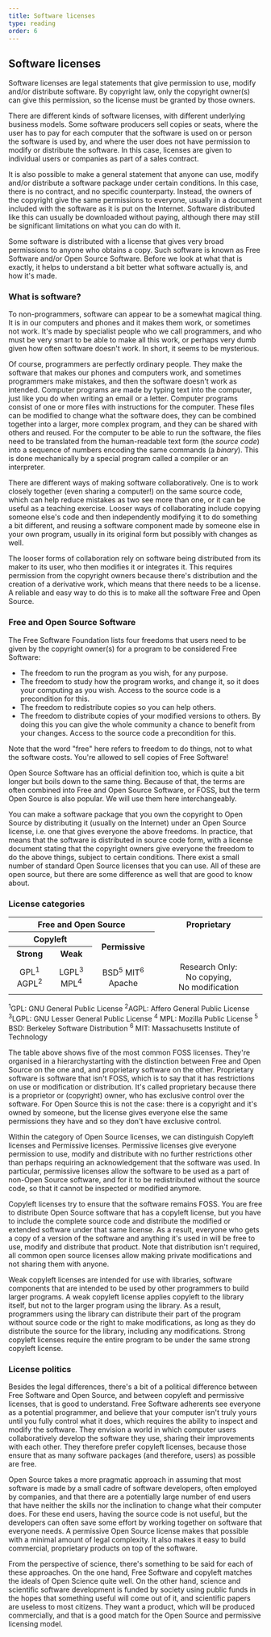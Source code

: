 ```yaml
---
title: Software licenses
type: reading
order: 6
---
```


## Software licenses

Software licenses are legal statements that give permission to use, modify and/or distribute software. By copyright law, only the copyright owner(s) can give this permission, so the license must be granted by those owners.

There are different kinds of software licenses, with different underlying business models. Some software producers sell copies or seats, where the user has to pay for each computer that the software is used on or person the software is used by, and where the user does not have permission to modify or distribute the software. In this case, licenses are given to individual users or companies as part of a sales contract.

It is also possible to make a general statement that anyone can use, modify and/or distribute a software package under certain conditions. In this case, there is no contract, and no specific counterparty. Instead, the owners of the copyright give the same permissions to everyone, usually in a document included with the software as it is put on the Internet. Software distributed like this can usually be downloaded without paying, although there may still be significant limitations on what you can do with it.

Some software is distributed with a license that gives very broad permissions to anyone who obtains a copy. Such software is known as Free Software and/or Open Source Software. Before we look at what that is exactly, it helps to understand a bit better what software actually is, and how it's made.

### What is software?

To non-programmers, software can appear to be a somewhat magical thing. It is in our computers and phones and it makes them work, or sometimes not work. It's made by specialist people who we call programmers, and who must be very smart to be able to make all this work, or perhaps very dumb given how often software doesn't work. In short, it seems to be mysterious.

Of course, programmers are perfectly ordinary people. They make the software that makes our phones and computers work, and sometimes programmers make mistakes, and then the software doesn't work as intended. Computer programs are made by typing text into the computer, just like you do when writing an email or a letter. Computer programs consist of one or more files with instructions for the computer. These files can be modified to change what the software does, they can be combined together into a larger, more complex program, and they can be shared with others and reused. For the computer to be able to run the software, the files need to be translated from the human-readable text form (the *source code*) into a sequence of numbers encoding the same commands (a *binary*). This is done mechanically by a special program called a compiler or an interpreter.

There are different ways of making software collaboratively. One is to work closely together (even sharing a computer!) on the same source code, which can help reduce mistakes as two see more than one, or it can be useful as a teaching exercise. Looser ways of collaborating include copying someone else's code and then independently modifying it to do something a bit different, and reusing a software component made by someone else in your own program, usually in its original form but possibly with changes as well.

The looser forms of collaboration rely on software being distributed from its maker to its user, who then modifies it or integrates it. This requires permission from the copyright owners because there's distribution and the creation of a derivative work, which means that there needs to be a license. A reliable and easy way to do this is to make all the software Free and Open Source.

### Free and Open Source Software

The Free Software Foundation lists four freedoms that users need to be given by the copyright owner(s) for a program to be considered Free Software:

- The freedom to run the program as you wish, for any purpose.
- The freedom to study how the program works, and change it, so it does your computing as you wish. Access to the source code is a precondition for this.
- The freedom to redistribute copies so you can help others.
- The freedom to distribute copies of your modified versions to others. By doing this you can give the whole community a chance to benefit from your changes. Access to the source code a precondition for this.

Note that the word "free" here refers to freedom to do things, not to what the software costs. You're allowed to sell copies of Free Software!

Open Source Software has an official definition too, which is quite a bit longer but boils down to the same thing. Because of that, the terms are often combined into Free and Open Source Software, or FOSS, but the term Open Source is also popular. We will use them here interchangeably.

You can make a software package that you own the copyright to Open Source by distributing it (usually on the Internet) under an Open Source license, i.e. one that gives everyone the above freedoms. In practice, that means that the software is distributed in source code form, with a license document stating that the copyright owners give everyone the freedom to do the above things, subject to certain conditions. There exist a small number of standard Open Source licenses that you can use. All of these are open source, but there are some difference as well that are good to know about.

### License categories

<table>
    <tr align="center">
        <th colspan="3">Free and Open Source</th>
        <th rowspan="3" valign="top">Proprietary</th>
    </tr>
    <tr align="center">
        <th colspan="2">Copyleft</th>
        <th rowspan="2">Permissive</th>
    </tr>
    <tr align="center">
        <th>Strong</th>
        <th>Weak</th>
    </tr>
    <tr align="center">
      <td>GPL<sup>1</sup> AGPL<sup>2</sup></td>
      <td>LGPL<sup>3</sup> MPL<sup>4</sup></td>
      <td>BSD<sup>5</sup> MIT<sup>6</sup> Apache</td>
          <td>Research Only: No&nbsp;copying, No&nbsp;modification</td>
    </tr>
</table>
<div class="footnote">
  <sup>1</sup>GPL: GNU General Public License <sup>2</sup>AGPL: Affero General Public License <sup>3</sup>LGPL: GNU Lesser General Public License <sup>4</sup> MPL: Mozilla Public License <sup>5</sup> BSD: Berkeley Software Distribution <sup>6</sup> MIT: Massachusetts Institute of Technology
</div>

The table above shows five of the most common FOSS licenses. They're organised in a hierarchystarting with the distinction between Free and Open Source on the one and, and proprietary software on the other. Proprietary software is software that isn't FOSS, which is to say that it has restrictions on use or modification or distribution. It's called proprietary because there is a proprietor or (copyright) owner, who has exclusive control over the software. For Open Source this is not the case: there is a copyright and it's owned by someone, but the license gives everyone else the same permissions they have and so they don't have exclusive control.

Within the category of Open Source licenses, we can distinguish Copyleft licenses and Permissive licenses. Permissive licenses give everyone permission to use, modify and distribute with no further restrictions other than perhaps requiring an acknowledgement that the software was used. In particular, permissive licenses allow the software to be used as a part of non-Open Source software, and for it to be redistributed without the source code, so that it cannot be inspected or modified anymore.

Copyleft licenses try to ensure that the software remains FOSS. You are free to distribute Open Source software that has a copyleft license, but you have to include the complete source code and distribute the modified or extended software under that same license. As a result, everyone who gets a copy of a version of the software and anything it's used in will be free to use, modify and distribute that product. Note that distribution isn't required, all common open source licenses allow making private modifications and not sharing them with anyone.

Weak copyleft licenses are intended for use with libraries, software components that are intended to be used by other programmers to build larger programs. A weak copyleft license applies copyleft to the library itself, but not to the larger program using the library. As a result, programmers using the library can distribute their part of the program without source code or the right to make modifications, as long as they do distribute the source for the library, including any modifications. Strong copyleft licenses require the entire program to be under the same strong copyleft license.

### License politics

Besides the legal differences, there's a bit of a political difference between Free Software and Open Source, and between copyleft and permissive licenses, that is good to understand. Free Software adherents see everyone as a potential programmer, and believe that your computer isn't truly yours until you fully control what it does, which requires the ability to inspect and modify the software. They envision a world in which computer users collaboratively develop the software they use, sharing their improvements with each other. They therefore prefer copyleft licenses, because those ensure that as many software packages (and therefore, users) as possible are free.

Open Source takes a more pragmatic approach in assuming that most software is made by a small cadre of software developers, often employed by companies, and that there are a potentially large number of end users that have neither the skills nor the inclination to change what their computer does. For these end users, having the source code is not useful, but the developers can often save some effort by working together on software that everyone needs. A permissive Open Source license makes that possible with a minimal amount of legal complexity. It also makes it easy to build commercial, proprietary products on top of the software.

From the perspective of science, there's something to be said for each of these approaches. On the one hand, Free Software and copyleft matches the ideals of Open Science quite well. On the other hand, science and scientific software development is funded by society using public funds in the hopes that something useful will come out of it, and scientific papers are useless to most citizens. They want a product, which will be produced commercially, and that is a good match for the Open Source and permissive licensing model.

